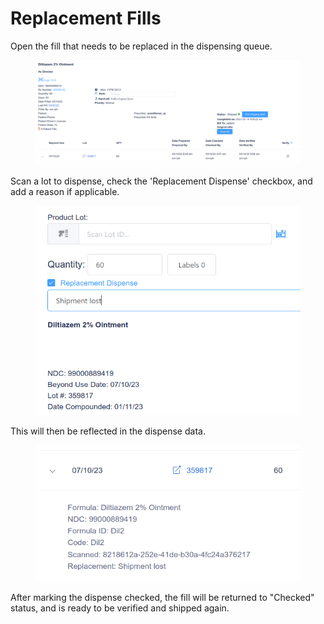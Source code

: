 # Replacement Fills

Open the fill that needs to be replaced in the dispensing queue.

<figure><img src="../.gitbook/assets/image (176).png" alt=""><figcaption></figcaption></figure>

Scan a lot to dispense, check the 'Replacement Dispense' checkbox, and add a reason if applicable.

<figure><img src="../.gitbook/assets/image (177).png" alt=""><figcaption></figcaption></figure>

This will then be reflected in the dispense data.

<figure><img src="../.gitbook/assets/image (178).png" alt=""><figcaption></figcaption></figure>

After marking the dispense checked, the fill will be returned to "Checked" status, and is ready to be verified and shipped again.
